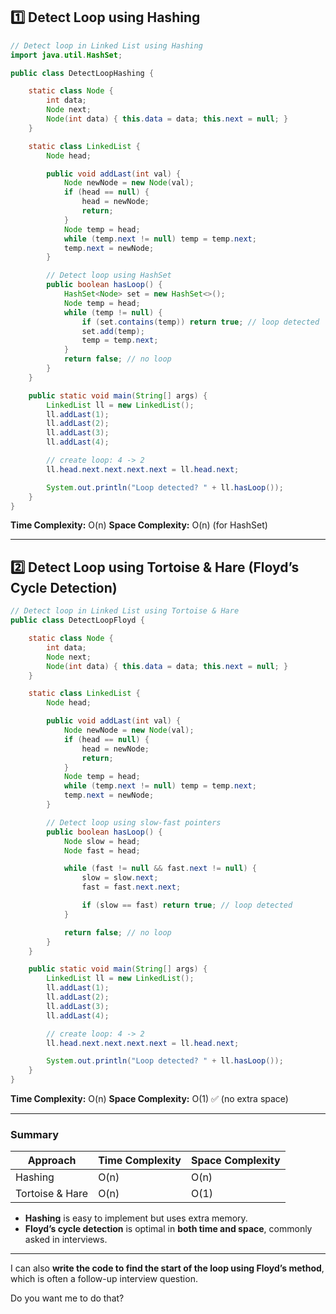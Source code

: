 
## **1️⃣ Detect Loop using Hashing**

```java
// Detect loop in Linked List using Hashing
import java.util.HashSet;

public class DetectLoopHashing {

    static class Node {
        int data;
        Node next;
        Node(int data) { this.data = data; this.next = null; }
    }

    static class LinkedList {
        Node head;

        public void addLast(int val) {
            Node newNode = new Node(val);
            if (head == null) {
                head = newNode;
                return;
            }
            Node temp = head;
            while (temp.next != null) temp = temp.next;
            temp.next = newNode;
        }

        // Detect loop using HashSet
        public boolean hasLoop() {
            HashSet<Node> set = new HashSet<>();
            Node temp = head;
            while (temp != null) {
                if (set.contains(temp)) return true; // loop detected
                set.add(temp);
                temp = temp.next;
            }
            return false; // no loop
        }
    }

    public static void main(String[] args) {
        LinkedList ll = new LinkedList();
        ll.addLast(1);
        ll.addLast(2);
        ll.addLast(3);
        ll.addLast(4);

        // create loop: 4 -> 2
        ll.head.next.next.next.next = ll.head.next;

        System.out.println("Loop detected? " + ll.hasLoop());
    }
}
```

**Time Complexity:** O(n)
**Space Complexity:** O(n) (for HashSet)

---

## **2️⃣ Detect Loop using Tortoise & Hare (Floyd’s Cycle Detection)**

```java
// Detect loop in Linked List using Tortoise & Hare
public class DetectLoopFloyd {

    static class Node {
        int data;
        Node next;
        Node(int data) { this.data = data; this.next = null; }
    }

    static class LinkedList {
        Node head;

        public void addLast(int val) {
            Node newNode = new Node(val);
            if (head == null) {
                head = newNode;
                return;
            }
            Node temp = head;
            while (temp.next != null) temp = temp.next;
            temp.next = newNode;
        }

        // Detect loop using slow-fast pointers
        public boolean hasLoop() {
            Node slow = head;
            Node fast = head;

            while (fast != null && fast.next != null) {
                slow = slow.next;
                fast = fast.next.next;

                if (slow == fast) return true; // loop detected
            }

            return false; // no loop
        }
    }

    public static void main(String[] args) {
        LinkedList ll = new LinkedList();
        ll.addLast(1);
        ll.addLast(2);
        ll.addLast(3);
        ll.addLast(4);

        // create loop: 4 -> 2
        ll.head.next.next.next.next = ll.head.next;

        System.out.println("Loop detected? " + ll.hasLoop());
    }
}
```

**Time Complexity:** O(n)
**Space Complexity:** O(1) ✅ (no extra space)

---

### **Summary**

| Approach        | Time Complexity | Space Complexity |
| --------------- | --------------- | ---------------- |
| Hashing         | O(n)            | O(n)             |
| Tortoise & Hare | O(n)            | O(1)             |

* **Hashing** is easy to implement but uses extra memory.
* **Floyd’s cycle detection** is optimal in **both time and space**, commonly asked in interviews.

---

I can also **write the code to find the start of the loop using Floyd’s method**, which is often a follow-up interview question.

Do you want me to do that?
